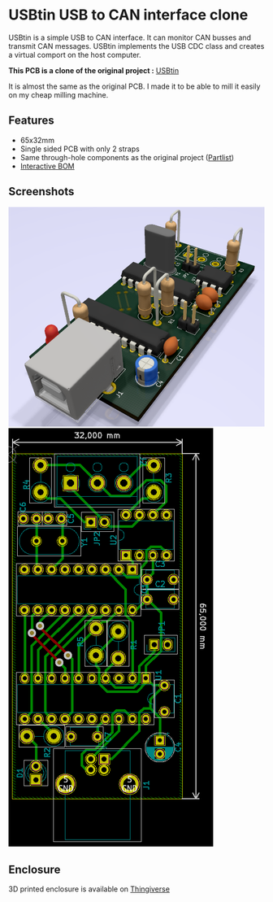 # USBtin USB to CAN interface clone

USBtin is a simple USB to CAN interface. It can monitor CAN busses and transmit CAN messages. USBtin implements the USB CDC class and creates a virtual comport on the host computer.

**This PCB is a clone of the original project :** [USBtin](https://www.fischl.de/usbtin/)

It is almost the same as the original PCB. I made it to be able to mill it easily on my cheap milling machine.

## Features
* 65x32mm
* Single sided PCB with only 2 straps
* Same through-hole components as the original project ([Partlist](https://www.fischl.de/usbtin/#partlist))
* [Interactive BOM](http://htmlpreview.github.io/?https://github.com/Villanut0/USBtin/blob/master/bom/ibom.html)

## Screenshots
<img src="img/top_view.PNG">
<img src="img/pcb.PNG">

## Enclosure
3D printed enclosure is available on [Thingiverse](https://www.thingiverse.com/thing:3976971)
